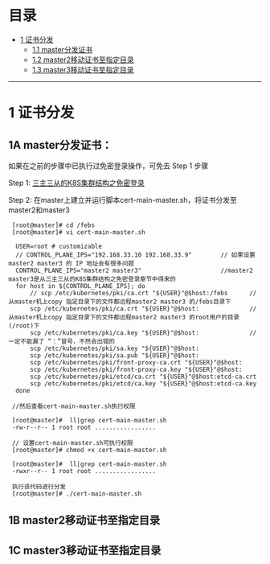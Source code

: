 
# 目录
* [1 证书分发](#1-证书分发)
  * [1.1 master分发证书](#1A-master分发证书)
  * [1.2 master2移动证书至指定目录](#1B-master2移动证书至指定目录)
  * [1.3 master3移动证书至指定目录](#1C-master3移动证书至指定目录)
---

#  1 证书分发

## 1A master分发证书：
 
 如果在之前的步骤中已执行过免密登录操作，可免去 Step 1 步骤
 
 Step 1: [三主三从的K8S集群结构之免密登录](https://github.com/stevenli91748/DEMO/blob/master/Spring%20Cloud%20%E5%BE%AE%E6%9C%8D%E5%8A%A1%E6%9D%83%E9%99%90%E7%B3%BB%E7%BB%9F%E6%90%AD%E5%BB%BA%E6%95%99%E7%A8%8B%E9%A1%B9%E7%9B%AE%E5%AE%9E%E6%93%8D---2020/%E7%AC%AC%E4%B9%9D%E7%AB%A0%20K8S%E9%9B%86%E7%BE%A4%E9%83%A8%E7%BD%B2/%E4%B8%89%E4%B8%BB%E4%B8%89%E4%BB%8E%E7%9A%84K8S%E9%9B%86%E7%BE%A4%E7%BB%93%E6%9E%84%E4%B9%8B%E5%85%8D%E5%AF%86%E7%99%BB%E5%BD%95.md)

Step 2:  在master上建立并运行脚本cert-main-master.sh，将证书分发至master2和master3
     
     [root@master]# cd /febs
     [root@master]# vi cert-main-master.sh
     
      USER=root # customizable
      // CONTROL_PLANE_IPS="192.168.33.10 192.168.33.9"        // 如果设置master2 master3 的 IP 地址会有很多问题
      CONTROL_PLANE_IPS="master2 master3"                      //master2 master3是从三主三从的K8S集群结构之免密登录章节中得来的
      for host in ${CONTROL_PLANE_IPS}; do
          // scp /etc/kubernetes/pki/ca.crt "${USER}"@$host:/febs      //从master机上copy 指定目录下的文件都远程master2 master3 的/febs目录下  
          scp /etc/kubernetes/pki/ca.crt "${USER}"@$host:              //从master机上copy 指定目录下的文件都远程master2 master3 的root用户的目录(/root)下
          scp /etc/kubernetes/pki/ca.key "${USER}"@$host:              //一定不能漏了 “：”冒号，不然会出错的
          scp /etc/kubernetes/pki/sa.key "${USER}"@$host:
          scp /etc/kubernetes/pki/sa.pub "${USER}"@$host:
          scp /etc/kubernetes/pki/front-proxy-ca.crt "${USER}"@$host:
          scp /etc/kubernetes/pki/front-proxy-ca.key "${USER}"@$host:
          scp /etc/kubernetes/pki/etcd/ca.crt "${USER}"@$host:etcd-ca.crt
          scp /etc/kubernetes/pki/etcd/ca.key "${USER}"@$host:etcd-ca.key
      done

     //然后查看cert-main-master.sh执行权限 
     
     [root@master]#  ll|grep cert-main-master.sh
     -rw-r--r-- 1 root root .................
     
     // 设置cert-main-master.sh可执行权限 
     [root@master]# chmod +x cert-main-master.sh                      
     
     [root@master]#  ll|grep cert-main-master.sh
     -rwxr--r-- 1 root root .................
     
     执行该代码进行分发
     [root@master]# ./cert-main-master.sh
     
## 1B master2移动证书至指定目录

## 1C master3移动证书至指定目录
